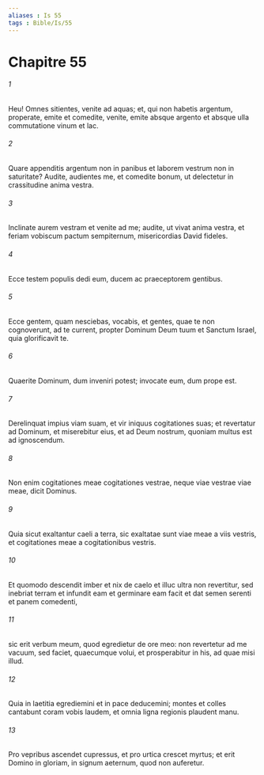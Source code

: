 ```yaml
---
aliases : Is 55
tags : Bible/Is/55
---
```


# Chapitre 55

###### 1
Heu! Omnes sitientes, venite ad aquas; et, qui non habetis argentum, properate, emite et comedite, venite, emite absque argento et absque ulla commutatione vinum et lac.
###### 2
Quare appenditis argentum non in panibus et laborem vestrum non in saturitate? Audite, audientes me, et comedite bonum, ut delectetur in crassitudine anima vestra.
###### 3
Inclinate aurem vestram et venite ad me; audite, ut vivat anima vestra, et feriam vobiscum pactum sempiternum, misericordias David fideles.
###### 4
Ecce testem populis dedi eum, ducem ac praeceptorem gentibus.
###### 5
Ecce gentem, quam nesciebas, vocabis, et gentes, quae te non cognoverunt, ad te current, propter Dominum Deum tuum et Sanctum Israel, quia glorificavit te.
###### 6
Quaerite Dominum, dum inveniri potest; invocate eum, dum prope est.
###### 7
Derelinquat impius viam suam, et vir iniquus cogitationes suas; et revertatur ad Dominum, et miserebitur eius, et ad Deum nostrum, quoniam multus est ad ignoscendum.
###### 8
Non enim cogitationes meae cogitationes vestrae, neque viae vestrae viae meae, dicit Dominus.
###### 9
Quia sicut exaltantur caeli a terra, sic exaltatae sunt viae meae a viis vestris, et cogitationes meae a cogitationibus vestris.
###### 10
Et quomodo descendit imber et nix de caelo et illuc ultra non revertitur, sed inebriat terram et infundit eam et germinare eam facit et dat semen serenti et panem comedenti,
###### 11
sic erit verbum meum, quod egredietur de ore meo: non revertetur ad me vacuum, sed faciet, quaecumque volui, et prosperabitur in his, ad quae misi illud.
###### 12
Quia in laetitia egrediemini et in pace deducemini; montes et colles cantabunt coram vobis laudem, et omnia ligna regionis plaudent manu.
###### 13
Pro vepribus ascendet cupressus, et pro urtica crescet myrtus; et erit Domino in gloriam, in signum aeternum, quod non auferetur.
